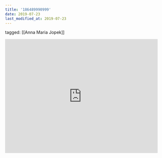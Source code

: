 ```yaml
---
title: '186489990999'
date: 2019-07-23
last_modified_at: 2019-07-23
---
```

tagged: [[Anna Maria Jopek]]
<iframe allow="accelerometer; autoplay; clipboard-write; encrypted-media; gyroscope; picture-in-picture" allowfullscreen="" frameborder="0" height="375" id="youtube_iframe" src="https://www.youtube.com/embed/fmcyFMmvV5c?feature=oembed&amp;enablejsapi=1&amp;origin=https://safe.txmblr.com&amp;wmode=opaque" width="500"></iframe>